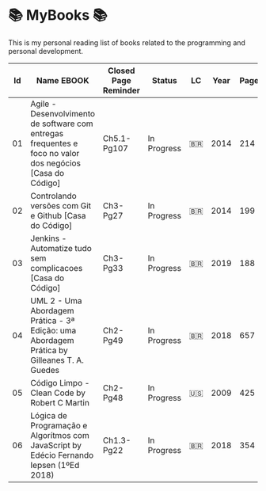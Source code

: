 # 📚 MyBooks 📚

This is my personal reading list of books related to the programming and personal development.

| Id  | Name EBOOK | Closed Page Reminder | Status | LC  | Year | Pages | Link  | 
| --- | ---------- | -------------------- | ------ | --- | ---- | ----- | ----- | 
| 01 | Agile - Desenvolvimento de software com entregas frequentes e foco no valor dos negócios [Casa do Código] | Ch5.1-Pg107 | In Progress | 🇧🇷 | 2014 | 214 | [Link](https://www.amazon.com.br/Agile-Desenvolvimento-software-entregas-frequentes-ebook/dp/B00VABA98G) | 
| 02  | Controlando versões com Git e Github [Casa do Código] | Ch3-Pg27 | In Progress | 🇧🇷  | 2014 | 199   | [Link](https://www.amazon.com.br/Controlando-Vers%C3%B5es-com-Git-GitHub/dp/8566250532)  |
| 03  | Jenkins - Automatize tudo sem complicacoes [Casa do Código]   | Ch3-Pg33   | In Progress | 🇧🇷  | 2019 | 188   | [Link](https://www.casadocodigo.com.br/products/livro-jenkins) |
| 04  | UML 2 - Uma Abordagem Prática - 3ª Edição: uma Abordagem Prática by Gilleanes T. A. Guedes  | Ch2-Pg49  | In Progress | 🇧🇷  | 2018 | 657 | [Link](https://www.amazon.com.br/UML-2-Uma-Abordagem-Pr%C3%A1tica/dp/8575226460) |
| 05  | Código Limpo - Clean Code by Robert C Martin   | Ch2-Pg48 | In Progress   | 🇺🇸  | 2009 | 425   | [Link](https://www.amazon.com.br/C%C3%B3digo-limpo-Robert-C-Martin/dp/8576082675/)  |
| 06 | Lógica de Programação e Algorítmos com JavaScript by Edécio Fernando Iepsen (1ºEd 2018)  | Ch1.3-Pg22 | In Progress  | 🇧🇷  | 2018 | 354  | [Link](https://www.amazon.com.br/L%C3%B3gica-Programa%C3%A7%C3%A3o-Algoritmos-com-JavaScript-ebook/dp/B09VR2SVR7/) |

<!--

| 12  | Métricas Ágeis Obtenha melhores resultados em sua equipe                                 | ❌                   | To Do       | 🇧🇷  | 2017 | 262   | [Link](https://www.casadocodigo.com.br/products/livro-metricas-ageis)                                                |
| 13  | MongoDB Construa novas aplicações com novas tecnologias                                  | ❌                   | To Do       | 🇧🇷  | 2020 | 397   | [Link](https://www.amazon.com.br/MongoDB-Construa-novas-aplica%C3%A7%C3%B5es-tecnologias-ebook/dp/B019OZ902U)        |
| 14  | MundoJ Orientação a Objetos                                                              | ❌                   | To Do       | 🇧🇷  | 2014 | 82    | [Link](https://www.casadocodigo.com.br/products/livro-mundoj-orientacao-objetos)                                     |
| 15  | NoSQL Como armazenar os dados de uma aplicação moderna                                   | ❌                   | To Do       | 🇧🇷  | 2016 | 223   | [Link](https://www.amazon.com.br/NoSQL-armazenar-dados-aplica%C3%A7%C3%A3o-moderna-ebook/dp/B01J0HMMC2)              |
| 16  | Node.js Aplicações web real-time com Node.js                                             | ❌                   | To Do       | 🇧🇷  | 2014 | 216   | [Link](https://www.amazon.com.br/Aplica%C3%A7%C3%B5es-web-real-time-com-Node-js-ebook/dp/B00VAB1HZA)                 |
| 17  | Orientação a Objetos Aprenda seus conceitos ...                                          | ❌                   | To Do       | 🇧🇷  | 2016 | 379   | [Link](https://www.amazon.com.br/Orienta%C3%A7%C3%A3o-Objetos-Aprenda-conceitos-aplicabilidades-ebook/dp/B01LXHG8HX) |
| 18  | Orientação a Objetos e SOLID para Ninjas                                                 | ❌                   | To Do       | 🇧🇷  | 2015 | 176   | [Link](https://www.amazon.com.br/Orienta%C3%A7%C3%A3o-Objetos-SOLID-para-Ninjas-ebook/dp/B019OU0G5U)                 |
| 19  | PLSQL Domine a linguagem do banco de dados Oracle                                        | ❌                   | To Do       | 🇧🇷  | 2015 | 508   | [Link](https://www.amazon.com.br/PL-SQL-Domine-linguagem-Oracle-ebook/dp/B019P9OIMM)                                 |
| 20  | PostgreSQL Banco de dados para aplicações web modernas                                   | ❌                   | To Do       | 🇧🇷  | 2017 | 220   | [Link](https://www.amazon.com.br/Postgresql-Banco-Dados-Aplicacoes-Modernas/dp/8555192552)                           |
| 21  | SQL Uma abordagem para bancos de dados Oracle                                            | ❌                   | To Do       | 🇧🇷  | 2014 | 357   | [Link](https://www.amazon.com.br/SQL-Abordagem-Banco-Dados-Oracle/dp/855519055X)                                     |
| 22  | Scrum 360 Um guia completo e prático de agilidade                                        | ❌                   | To Do       | 🇧🇷  | 2015 | 205   | [Link](https://www.amazon.com.br/Scrum-360-completo-pr%C3%A1tico-agilidade-ebook/dp/B019P9O0EI)                      |
| 23  | Scrum Gestão Ágil para Projetos de Sucesso                                               | ❌                   | To Do       | 🇧🇷  | 2014 | 372   | [Link](https://www.amazon.com.br/Scrum-Gest%C3%A3o-%C3%A1gil-projetos-sucesso-ebook/dp/B00VAB1GSS)                   |
| 24  | Test-Driven Development Teste e Design no Mundo Real com .NET                            | ❌                   | To Do       | 🇧🇷  | 2013 | 187   | [Link](https://www.amazon.com.br/Test-driven-Development-Teste-Design-Mundo/dp/8566250257)                           |
| 25  | Test-Driven Development Teste e Design no Mundo Real com Java                            | ❌                   | To Do       | 🇧🇷  | 2014 | 215   | [Link](https://www.amazon.com.br/Test-Driven-Development-Teste-Design-Mundo-ebook/dp/B00WKMN24W)                     |
| 26  | Testes Automatizados de Software Um guia prático                                         | ❌                   | To Do       | 🇧🇷  | 2015 | 208   | [Link](https://www.amazon.com.br/Testes-automatizados-software-guia-pr%C3%A1tico-ebook/dp/B019P83CAC)                |
| 27  | Um guia completo e prático de agilidade SCRUM 360                                        | ❌                   | To Do       | 🇧🇷  | 2015 | 205   | [Link](https://www.amazon.com.br/Scrum-360-completo-pr%C3%A1tico-agilidade-ebook/dp/B019P9O0EI)                      |
| 28  | Web Services REST com ASP .NET Web API e Windows Azure                                   | ❌                   | To Do       | 🇧🇷  | 2016 | 166   | [Link](https://www.amazon.com.br/Services-REST-NET-Windows-Azure-ebook/dp/B01FR2NUSO)                                |
| 29  | eXtreme Programming - Práticas desenvolvimento ágil de Sw.                               | ❌                   | To Do       | 🇧🇷  | 2015 | 168   | [Link](https://www.amazon.com.br/eXtreme-Programming-Pr%C3%A1ticas-desenvolvimento-software-ebook/dp/B019NG6I9S)     |
| 30  | Java - Como Programar [10ª Ed][deitel & deitel][2016]                                    | Ch1[ok]              | In Progress | 🇧🇷  | 2016 | 970   | [Link](https://www.amazon.com.br/eXtreme-Programming-Pr%C3%A1ticas-desenvolvimento-software-ebook/dp/B019NG6I9S)     |

| 32  | Engenharia de Software - Ian Sommerville - 9ed - 2011                                    | ❌                   | To Do       | 🇺🇸  |
| 33  | Enhenharia de Software - Uma Aborgagem Profissional -8ed- 2016                           | ❌                   | To Do       | 🇺🇸  |
| 34  | JavaScript: The Definitive Guide, 6E - 2011                                              | ❌                   | To Do       | 🇺🇸  |
| 35  | Learning react - modern patterns developing - 2nd                                        | ❌                   | To Do       | 🇺🇸  |
| 36  | Practical Enterprise React 2021                                                          | ❌                   | To Do       | 🇺🇸  |
-->
